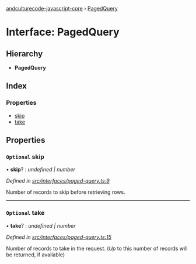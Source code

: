 [andculturecode-javascript-core](../README.md) › [PagedQuery](pagedquery.md)

# Interface: PagedQuery

## Hierarchy

* **PagedQuery**

## Index

### Properties

* [skip](pagedquery.md#optional-skip)
* [take](pagedquery.md#optional-take)

## Properties

### `Optional` skip

• **skip**? : *undefined | number*

*Defined in [src/interfaces/paged-query.ts:9](https://github.com/AndcultureCode/AndcultureCode.JavaScript.Core/blob/c11a835/src/interfaces/paged-query.ts#L9)*

Number of records to skip before retrieving rows.

___

### `Optional` take

• **take**? : *undefined | number*

*Defined in [src/interfaces/paged-query.ts:15](https://github.com/AndcultureCode/AndcultureCode.JavaScript.Core/blob/c11a835/src/interfaces/paged-query.ts#L15)*

Number of records to take in the request. (_Up_ to this number of records will be returned,
if available)
